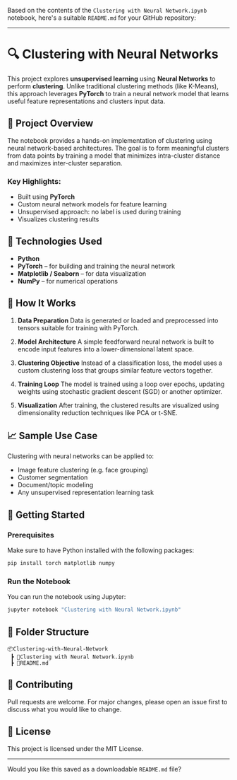Based on the contents of the `Clustering with Neural Network.ipynb` notebook, here's a suitable `README.md` for your GitHub repository:

---

# 🔍 Clustering with Neural Networks

This project explores **unsupervised learning** using **Neural Networks** to perform **clustering**. Unlike traditional clustering methods (like K-Means), this approach leverages **PyTorch** to train a neural network model that learns useful feature representations and clusters input data.

## 🧠 Project Overview

The notebook provides a hands-on implementation of clustering using neural network-based architectures. The goal is to form meaningful clusters from data points by training a model that minimizes intra-cluster distance and maximizes inter-cluster separation.

### Key Highlights:

* Built using **PyTorch**
* Custom neural network models for feature learning
* Unsupervised approach: no label is used during training
* Visualizes clustering results

## 🧰 Technologies Used

* **Python**
* **PyTorch** – for building and training the neural network
* **Matplotlib / Seaborn** – for data visualization
* **NumPy** – for numerical operations

## 🧪 How It Works

1. **Data Preparation**
   Data is generated or loaded and preprocessed into tensors suitable for training with PyTorch.

2. **Model Architecture**
   A simple feedforward neural network is built to encode input features into a lower-dimensional latent space.

3. **Clustering Objective**
   Instead of a classification loss, the model uses a custom clustering loss that groups similar feature vectors together.

4. **Training Loop**
   The model is trained using a loop over epochs, updating weights using stochastic gradient descent (SGD) or another optimizer.

5. **Visualization**
   After training, the clustered results are visualized using dimensionality reduction techniques like PCA or t-SNE.

## 📈 Sample Use Case

Clustering with neural networks can be applied to:

* Image feature clustering (e.g. face grouping)
* Customer segmentation
* Document/topic modeling
* Any unsupervised representation learning task

## 🚀 Getting Started

### Prerequisites

Make sure to have Python installed with the following packages:

```bash
pip install torch matplotlib numpy
```

### Run the Notebook

You can run the notebook using Jupyter:

```bash
jupyter notebook "Clustering with Neural Network.ipynb"
```

## 🧾 Folder Structure

```
📦Clustering-with-Neural-Network
 ┣ 📜Clustering with Neural Network.ipynb
 ┣ 📜README.md
```

## 🤝 Contributing

Pull requests are welcome. For major changes, please open an issue first to discuss what you would like to change.

## 📄 License

This project is licensed under the MIT License.

---

Would you like this saved as a downloadable `README.md` file?
